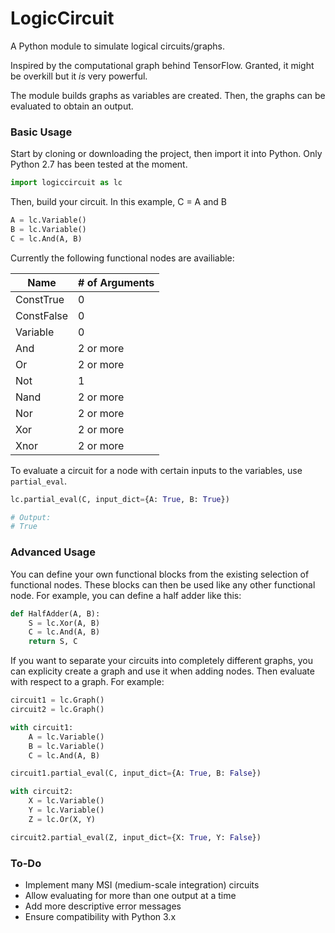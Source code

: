 # LogicCircuit
A Python module to simulate logical circuits/graphs.

Inspired by the computational graph behind TensorFlow. Granted, it might be overkill but it *is* very powerful.

The module builds graphs as variables are created. Then, the graphs can be evaluated to obtain an output.

### Basic Usage
Start by cloning or downloading the project, then import it into Python. Only Python 2.7 has been tested at the moment.

```python
import logiccircuit as lc
```

Then, build your circuit. In this example, C = A and B

```python
A = lc.Variable()
B = lc.Variable()
C = lc.And(A, B)
```

Currently the following functional nodes are availiable:

Name | # of Arguments
--- | ---
ConstTrue | 0
ConstFalse | 0
Variable | 0
And | 2 or more
Or | 2 or more
Not | 1
Nand | 2 or more
Nor | 2 or more
Xor | 2 or more
Xnor | 2 or more

To evaluate a circuit for a node with certain inputs to the variables, use `partial_eval`.

```python
lc.partial_eval(C, input_dict={A: True, B: True})

# Output:
# True
```

### Advanced Usage
You can define your own functional blocks from the existing selection of functional nodes. These blocks can then be used like any other functional node. For example, you can define a half adder like this:

```python
def HalfAdder(A, B):
	S = lc.Xor(A, B)
	C = lc.And(A, B)
	return S, C
```

If you want to separate your circuits into completely different graphs, you can explicity create a graph and use it when adding nodes. Then evaluate with respect to a graph. For example:

```python
circuit1 = lc.Graph()
circuit2 = lc.Graph()

with circuit1:
	A = lc.Variable()
	B = lc.Variable()
	C = lc.And(A, B)

circuit1.partial_eval(C, input_dict={A: True, B: False})

with circuit2:
	X = lc.Variable()
	Y = lc.Variable()
	Z = lc.Or(X, Y)

circuit2.partial_eval(Z, input_dict={X: True, Y: False})
```

### To-Do
* Implement many MSI (medium-scale integration) circuits
* Allow evaluating for more than one output at a time
* Add more descriptive error messages
* Ensure compatibility with Python 3.x